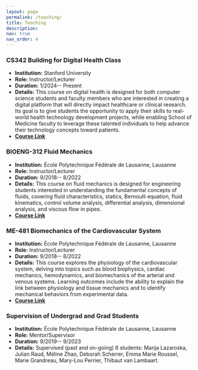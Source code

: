 ```yaml
---
layout: page
permalink: /teaching/
title: Teaching
description:
nav: true
nav_order: 4
---
```


### CS342 Building for Digital Health Class

- **Institution:** Stanford University
- **Role:** Instructor/Lecturer
- **Duration:** 1/2024-- Present
- **Details:** This course on digital health is designed for both computer science students and faculty members who are interested in creating a digital platform that will directly impact healthcare or clinical research. Its goal is to give students the opportunity to apply their skills to real-world health technology development projects, while enabling School of Medicine faculty to leverage these talented individuals to help advance their technology concepts toward patients.
- **[Course Link](https://biodesign.stanford.edu/programs/stanford-courses/building-for-digital-health.html)**

### BIOENG-312 Fluid Mechanics

- **Institution:** École Polytechnique Fédérale de Lausanne, Lausanne
- **Role:** Instructor/Lecturer
- **Duration:** 9/2018-- 8/2022
- **Details:** This course on fluid mechanics is designed for engineering students interested in understanding the fundamental concepts of fluids, covering fluid characteristics, statics, Bernoulli equation, fluid kinematics, control volume analysis, differential analysis, dimensional analysis, and viscous flow in pipes.
- **[Course Link](https://edu.epfl.ch/coursebook/en/fluid-mechanics-for-sv-BIOENG-312)**

### ME-481 Biomechanics of the Cardiovascular System

- **Institution:** École Polytechnique Fédérale de Lausanne, Lausanne
- **Role:** Instructor/Lecturer
- **Duration:** 9/2018-- 8/2022
- **Details:** This course explores the physiology of the cardiovascular system, delving into topics such as blood biophysics, cardiac mechanics, hemodynamics, and biomechanics of the arterial and venous systems. Learning outcomes include the ability to explain the link between physiology and tissue mechanics and to identify mechanical behaviors from experimental data.
- **[Course Link](https://isa.epfl.ch/imoniteur_ISAP/!itffichecours.htm?ww_i_matiere=132147064&ww_x_anneeAcad=2301874614&ww_i_section=944263&ww_i_niveau=6683147&ww_c_langue=en)**

### Supervision of Undergrad and Grad Students

- **Institution:** École Polytechnique Fédérale de Lausanne, Lausanne
- **Role:** Mentor/Supervisor
- **Duration:** 9/2019-- 9/2023
- **Details:** Supervised (past and on-going) 8 students: Marija Lazaroska, Julian Raud, Méline Zhao, Deborah Scherrer, Emma Marie Roussel, Marie Grandreau, Mary-Lou Perrier, Thibaut van Lambaart.
